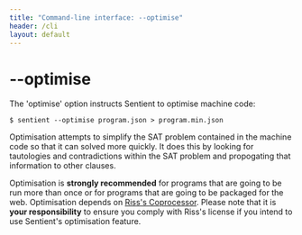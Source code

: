 ```yaml
---
title: "Command-line interface: --optimise"
header: /cli
layout: default
---
```

# \-\-optimise

The 'optimise' option instructs Sentient to optimise machine code:

```
$ sentient --optimise program.json > program.min.json
```

Optimisation attempts to simplify the SAT problem contained in the machine code
so that it can solved more quickly. It does this by looking for tautologies and
contradictions within the SAT problem and propogating that information to other
clauses.

Optimisation is **strongly recommended** for programs that are going to be run
more than once or for programs that are going to be packaged for the web.
Optimisation depends on [Riss's Coprocessor](../solvers/riss). Please note that
it is **your responsibility** to ensure you comply with Riss's license if you
intend to use Sentient's optimisation feature.
